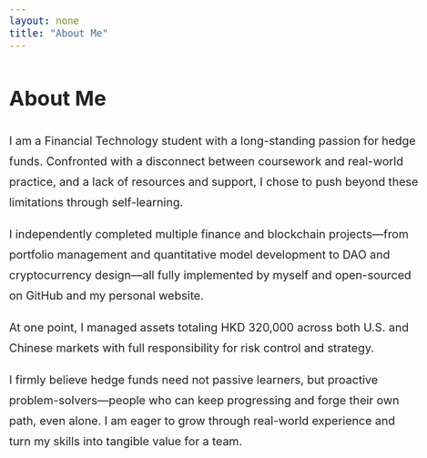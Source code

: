 ```yaml
---
layout: none
title: "About Me"
---
```


<!DOCTYPE html>
<html lang="en">
<head>
  <meta charset="UTF-8">
  <style>
    body {
      font-family: -apple-system, BlinkMacSystemFont, "Segoe UI", Roboto, Helvetica, Arial, sans-serif;
      max-width: 720px;
      margin: 60px auto;
      padding: 0 20px;
      font-size: 20px;
      line-height: 1.8;
      color: #222;
    }
    h1 {
      font-size: 36px;
      margin-bottom: 24px;
      font-weight: bold;
    }
    p {
      margin-bottom: 20px;
    }
  </style>
</head>
<body>
  <h1>About Me</h1>

  <p>I am a Financial Technology student with a long-standing passion for hedge funds. Confronted with a disconnect between coursework and real-world practice, and a lack of resources and support, I chose to push beyond these limitations through self-learning.</p>

  <p>I independently completed multiple finance and blockchain projects—from portfolio management and quantitative model development to DAO and cryptocurrency design—all fully implemented by myself and open-sourced on GitHub and my personal website.</p>

  <p>At one point, I managed assets totaling HKD 320,000 across both U.S. and Chinese markets with full responsibility for risk control and strategy.</p>

  <p>I firmly believe hedge funds need not passive learners, but proactive problem-solvers—people who can keep progressing and forge their own path, even alone. I am eager to grow through real-world experience and turn my skills into tangible value for a team.</p>
</body>
</html>

